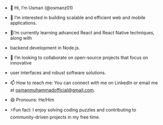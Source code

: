 - 👋 Hi, I’m Usman (@osmanz01)

- 👀  I’m interested in building scalable and efficient web and mobile applications.

- 🌱I’m currently learning advanced React and React Native techniques, along with

- backend development in Node.js.

- 💞️ I’m looking to collaborate on open-source projects that focus on innovative

-  user interfaces and robust software solutions.

- 📫 How to reach me: You can connect with me on LinkedIn or email me at osmanmuhammadofficial@gmail.com.

- 😄 Pronouns: He/Him

- ⚡Fun fact: I enjoy solving coding puzzles and contributing to community-driven projects in my free time.

<!---
osmanz01/osmanz01 is a ✨ special ✨ repository because its `README.md` (this file) appears on your GitHub profile.
You can click the Preview link to take a look at your changes.
--->
